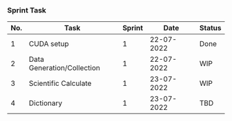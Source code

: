 ### Sprint Task

| No. | Task                       | Sprint | Date       | Status | 
|-----|----------------------------|--------|------------|--------|
| 1   | CUDA setup                 | 1      | 22-07-2022 | Done   |
| 2   | Data Generation/Collection | 1      | 22-07-2022 | WIP    |
| 3   | Scientific Calculate       | 1      | 23-07-2022 | WIP    |
| 4   | Dictionary                 | 1      | 23-07-2022 | TBD    |
